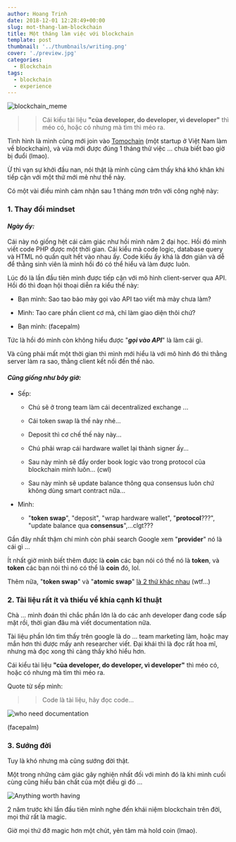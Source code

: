 ```yaml
---
author: Hoang Trinh
date: 2018-12-01 12:28:49+00:00
slug: mot-thang-lam-blockchain
title: Một tháng làm việc với blockchain
template: post
thumbnail: '../thumbnails/writing.png'
cover: './preview.jpg'
categories:
  - Blockchain
tags:
  - blockchain
  - experience
---
```


![blockchain_meme](https://lecoder.io/wp-content/uploads/2018/12/blockchain_meme.jpeg)

<blockquote>

> Cái kiểu tài liệu **"của developer, do developer, vì developer"** thì méo có, hoặc có nhưng mà tìm thì méo ra.

</blockquote>

Tình hình là mình cũng mới join vào [Tomochain](https://tomochain.com/) (một startup ở Việt Nam làm về blockchain), và vừa mới được đúng 1 tháng thử việc ... chưa biết bao giờ bị đuổi (lmao).

Ừ thì vạn sự khởi đầu nan, nói thật là mình cũng cảm thấy khá khó khăn khi tiếp cận với một thứ mới mẻ như thế này.

Có một vài điều mình cảm nhận sau 1 tháng mơn trớn với công nghệ này:

### 1. Thay đổi mindset

#### _Ngày ấy:_

Cái này nó giống hệt cái cảm giác như hồi mình năm 2 đại học. Hồi đó mình viết code PHP được một thời gian. Cái kiểu mà code logic, database query và HTML nó quấn quít hết vào nhau ấy. Code kiểu ấy khá là đơn giản và dễ để thằng sinh viên là mình hồi đó có thể hiểu và làm được luôn.

Lúc đó là lần đầu tiên mình được tiếp cận với mô hình client-server qua API. Hồi đó thì đoạn hội thoại diễn ra kiểu thế này:

- Bạn mình: Sao tao bảo mày gọi vào API tao viết mà mày chưa làm?

* Mình: Tao care phần client cơ mà, chỉ làm giao diện thôi chứ?

- Bạn mình: (facepalm)

Tức là hồi đó mình còn không hiểu được "**_gọi vào API_**" là làm cái gì.

Và cũng phải mất một thời gian thì mình mới hiểu là với mô hình đó thì thằng server làm ra sao, thằng client kết nối đến thế nào.

#### _Cũng giống như bây giờ:_

- Sếp:


    * Chú sẽ ở trong team làm cái decentralized exchange ...


    * Cái token swap là thế này nhé...


    * Deposit thì cơ chế thế này này...


    * Chú phải wrap cái hardware wallet lại thành signer ấy...


    * Sau này mình sẽ đẩy order book logic vào trong protocol của blockchain mình luôn... (cwl)


    * Sau này mình sẽ update balance thông qua consensus luôn chứ không dùng smart contract nữa...

- Mình:


    * "**token swap**", "deposit", "wrap hardware wallet", "**protocol**???", "update balance qua **consensus**",...clgt???

Gần đây nhất thậm chí mình còn phải search Google xem "**provider**" nó là cái gì ...

Ít nhất giờ mình biết thêm được là **coin** các bạn nói có thể nó là **token**, và **token** các bạn nói thì nó có thể là **coin** đó, lol.

Thêm nữa, "**token swap**" và "**atomic swap**" [là 2 thứ khác nhau](https://www.investinblockchain.com/what-is-token-swap/) (wtf...)

### 2. Tài liệu rất ít và thiếu về khía cạnh kĩ thuật

Chà ... mình đoán thì chắc phần lớn là do các anh developer đang code sấp mặt rồi, thời gian đâu mà viết documentation nữa.

Tài liệu phần lớn tìm thấy trên google là do ... team marketing làm, hoặc may mắn hơn thì được mấy anh researcher viết. Đại khái thì là đọc rất hoa mĩ, nhưng mà đọc xong thì càng thấy khó hiểu hơn.

Cái kiểu tài liệu **"của developer, do developer, vì developer"** thì méo có, hoặc có nhưng mà tìm thì méo ra.

Quote từ sếp mình:

<blockquote>

> Code là tài liệu, hãy đọc code...

</blockquote>

![who need documentation](https://lecoder.io/wp-content/uploads/2018/12/who-need-documentation.jpeg)

(facepalm)

### 3. Sướng đời

Tuy là khó nhưng mà cũng sướng đời thật.

Một trong những cảm giác gây nghiện nhất đối với mình đó là khi mình cuối cùng cũng hiểu bản chất của một điều gì đó ...

![Anything worth having](https://lecoder.io/wp-content/uploads/2018/12/Anything-worth-having-300x169.jpg)

2 năm trước khi lần đầu tiên mình nghe đến khái niệm blockchain trên đời, mọi thứ rất là magic.

Giờ mọi thứ đỡ magic hơn một chút, yên tâm mà hold coin (lmao).
